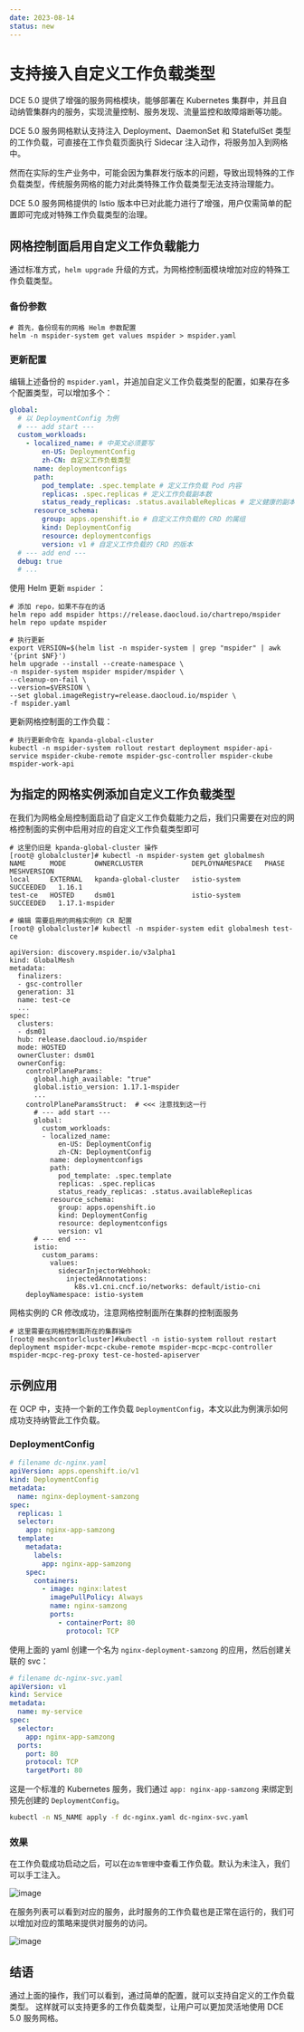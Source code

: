 ```yaml
---
date: 2023-08-14
status: new
---
```


# 支持接入自定义工作负载类型

DCE 5.0 提供了增强的服务网格模块，能够部署在 Kubernetes 集群中，并且自动纳管集群内的服务，实现流量控制、服务发现、流量监控和故障熔断等功能。

DCE 5.0 服务网格默认支持注入 Deployment、DaemonSet 和 StatefulSet 类型的工作负载，可直接在工作负载页面执行 Sidecar 注入动作，将服务加入到网格中。

然而在实际的生产业务中，可能会因为集群发行版本的问题，导致出现特殊的工作负载类型，传统服务网格的能力对此类特殊工作负载类型无法支持治理能力。

DCE 5.0 服务网格提供的 Istio 版本中已对此能力进行了增强，用户仅需简单的配置即可完成对特殊工作负载类型的治理。

## 网格控制面启用自定义工作负载能力

通过标准方式，`helm upgrade` 升级的方式，为网格控制面模块增加对应的特殊工作负载类型。

### 备份参数

```shell
# 首先，备份现有的网格 Helm 参数配置
helm -n mspider-system get values mspider > mspider.yaml
```

### 更新配置

编辑上述备份的 `mspider.yaml`，并追加自定义工作负载类型的配置，如果存在多个配置类型，可以增加多个：

```yaml
global:
  # 以 DeploymentConfig 为例
  # --- add start ---
  custom_workloads:
    - localized_name: # 中英文必须要写
        en-US: DeploymentConfig
        zh-CN: 自定义工作负载类型
      name: deploymentconfigs
      path:
        pod_template: .spec.template # 定义工作负载 Pod 内容
        replicas: .spec.replicas # 定义工作负载副本数
        status_ready_replicas: .status.availableReplicas # 定义健康的副本数
      resource_schema:
        group: apps.openshift.io # 自定义工作负载的 CRD 的属组
        kind: DeploymentConfig
        resource: deploymentconfigs
        version: v1 # 自定义工作负载的 CRD 的版本
  # --- add end ---
  debug: true
  # ...
```

使用 Helm 更新 `mspider` ：

```shell
# 添加 repo，如果不存在的话
helm repo add mspider https://release.daocloud.io/chartrepo/mspider
helm repo update mspider

# 执行更新
export VERSION=$(helm list -n mspider-system | grep "mspider" | awk '{print $NF}')
helm upgrade --install --create-namespace \
-n mspider-system mspider mspider/mspider \
--cleanup-on-fail \
--version=$VERSION \
--set global.imageRegistry=release.daocloud.io/mspider \
-f mspider.yaml
```

更新网格控制面的工作负载：

```shell
# 执行更新命令在 kpanda-global-cluster
kubectl -n mspider-system rollout restart deployment mspider-api-service mspider-ckube-remote mspider-gsc-controller mspider-ckube mspider-work-api
```

## 为指定的网格实例添加自定义工作负载类型

在我们为网格全局控制面启动了自定义工作负载能力之后，我们只需要在对应的网格控制面的实例中启用对应的自定义工作负载类型即可

```shell
# 这里仍旧是 kpanda-global-cluster 操作
[root@ globalcluster]# kubectl -n mspider-system get globalmesh
NAME      MODE       OWNERCLUSTER            DEPLOYNAMESPACE   PHASE       MESHVERSION
local     EXTERNAL   kpanda-global-cluster   istio-system      SUCCEEDED   1.16.1
test-ce   HOSTED     dsm01                   istio-system      SUCCEEDED   1.17.1-mspider

# 编辑 需要启用的网格实例的 CR 配置
[root@ globalcluster]# kubectl -n mspider-system edit globalmesh test-ce

apiVersion: discovery.mspider.io/v3alpha1
kind: GlobalMesh
metadata:
  finalizers:
  - gsc-controller
  generation: 31
  name: test-ce
  ...
spec:
  clusters:
  - dsm01
  hub: release.daocloud.io/mspider
  mode: HOSTED
  ownerCluster: dsm01
  ownerConfig:
    controlPlaneParams:
      global.high_available: "true"
      global.istio_version: 1.17.1-mspider
      ...
    controlPlaneParamsStruct:  # <<< 注意找到这一行
      # --- add start ---
      global:
        custom_workloads:
        - localized_name:
            en-US: DeploymentConfig
            zh-CN: DeploymentConfig
          name: deploymentconfigs
          path:
            pod_template: .spec.template
            replicas: .spec.replicas
            status_ready_replicas: .status.availableReplicas
          resource_schema:
            group: apps.openshift.io
            kind: DeploymentConfig
            resource: deploymentconfigs
            version: v1
      # --- end ---
      istio:
        custom_params:
          values:
            sidecarInjectorWebhook:
              injectedAnnotations:
                k8s.v1.cni.cncf.io/networks: default/istio-cni
    deployNamespace: istio-system
```

网格实例的 CR 修改成功，注意网格控制面所在集群的控制面服务

```shell
# 这里需要在网格控制面所在的集群操作
[root@ meshcontorlcluster]#kubectl -n istio-system rollout restart deployment mspider-mcpc-ckube-remote mspider-mcpc-mcpc-controller mspider-mcpc-reg-proxy test-ce-hosted-apiserver
```

## 示例应用

在 OCP 中，支持一个新的工作负载 `DeploymentConfig`，本文以此为例演示如何成功支持纳管此工作负载。

### DeploymentConfig

```yaml
# filename dc-nginx.yaml
apiVersion: apps.openshift.io/v1
kind: DeploymentConfig
metadata:
  name: nginx-deployment-samzong
spec:
  replicas: 1
  selector:
    app: nginx-app-samzong
  template:
    metadata:
      labels:
        app: nginx-app-samzong
    spec:
      containers:
        - image: nginx:latest
          imagePullPolicy: Always
          name: nginx-samzong
          ports:
            - containerPort: 80
              protocol: TCP
```

使用上面的 yaml 创建一个名为 `nginx-deployment-samzong` 的应用，然后创建关联的 svc：

```yaml
# filename dc-nginx-svc.yaml
apiVersion: v1
kind: Service
metadata:
  name: my-service
spec:
  selector:
    app: nginx-app-samzong
  ports:
    port: 80
    protocol: TCP
    targetPort: 80
```

这是一个标准的 Kubernetes 服务，我们通过 `app: nginx-app-samzong` 来绑定到预先创建的 `DeploymentConfig`。

```bash
kubectl -n NS_NAME apply -f dc-nginx.yaml dc-nginx-svc.yaml
```

### 效果

在工作负载成功启动之后，可以在`边车管理`中查看工作负载。默认为未注入，我们可以手工注入。

![image](../images/custom-workloads-01.png)

在服务列表可以看到对应的服务，此时服务的工作负载也是正常在运行的，我们可以增加对应的策略来提供对服务的访问。

![image](../images/custom-workloads-02.png)

## 结语

通过上面的操作，我们可以看到，通过简单的配置，就可以支持自定义的工作负载类型。
这样就可以支持更多的工作负载类型，让用户可以更加灵活地使用 DCE 5.0 服务网格。
